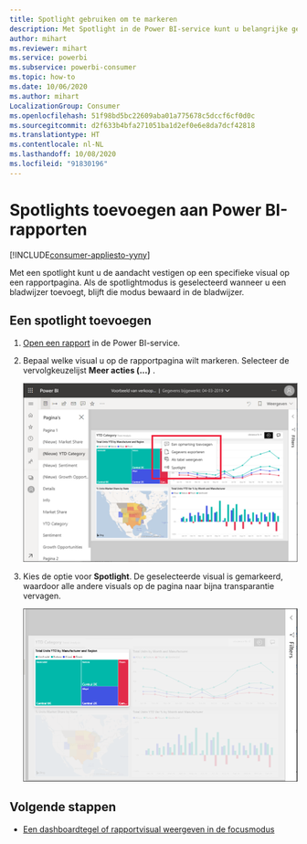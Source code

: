 ```yaml
---
title: Spotlight gebruiken om te markeren
description: Met Spotlight in de Power BI-service kunt u belangrijke gegevens en inzichten markeren.
author: mihart
ms.reviewer: mihart
ms.service: powerbi
ms.subservice: powerbi-consumer
ms.topic: how-to
ms.date: 10/06/2020
ms.author: mihart
LocalizationGroup: Consumer
ms.openlocfilehash: 51f98bd5bc22609aba01a775678c5dccf6cf0d0c
ms.sourcegitcommit: d2f633b4bfa271051ba1d2ef0e6e8da7dcf42818
ms.translationtype: HT
ms.contentlocale: nl-NL
ms.lasthandoff: 10/08/2020
ms.locfileid: "91830196"
---
```

# <a name="add-spotlights-to-power-bi-reports"></a>Spotlights toevoegen aan Power BI-rapporten

[!INCLUDE[consumer-appliesto-yyny](../includes/consumer-appliesto-yyny.md)]

Met een spotlight kunt u de aandacht vestigen op een specifieke visual op een rapportpagina.  Als de spotlightmodus is geselecteerd wanneer u een bladwijzer toevoegt, blijft die modus bewaard in de bladwijzer.

## <a name="add-a-spotlight"></a>Een spotlight toevoegen

1. [Open een rapport](end-user-report-open.md) in de Power BI-service.

2. Bepaal welke visual u op de rapportpagina wilt markeren. Selecteer de vervolgkeuzelijst **Meer acties (...)** .  

    ![Spotlight vergelijken met focusmodus](media/end-user-spotlight/power-bi-spotlight.png)

3. Kies de optie voor **Spotlight**. De geselecteerde visual is gemarkeerd, waardoor alle andere visuals op de pagina naar bijna transparantie vervagen. 

    ![Spotlightmodus](media/end-user-spotlight/power-bi-spotlighted-treemap.png)



## <a name="next-steps"></a>Volgende stappen

* [Een dashboardtegel of rapportvisual weergeven in de focusmodus](end-user-focus.md)

